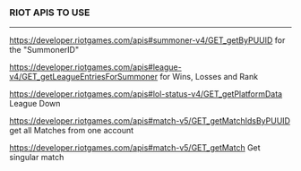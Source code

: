 ### RIOT APIS TO USE

---
https://developer.riotgames.com/apis#summoner-v4/GET_getByPUUID for the "SummonerID"

https://developer.riotgames.com/apis#league-v4/GET_getLeagueEntriesForSummoner for Wins, Losses and Rank

https://developer.riotgames.com/apis#lol-status-v4/GET_getPlatformData League Down

https://developer.riotgames.com/apis#match-v5/GET_getMatchIdsByPUUID get all Matches from one account

https://developer.riotgames.com/apis#match-v5/GET_getMatch Get singular match